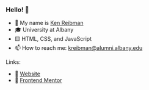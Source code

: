 ### Hello! 👋

- 📛 My name is [Ken Reibman](https://kenreibman.com)
- 🎓 University at Albany
- 🟨 HTML, CSS, and JavaScript
- 📫 How to reach me: kreibman@alumni.albany.edu

Links: 
- 🔗 [Website](https://kenreibman.com)
- 💪 [Frontend Mentor](https://www.frontendmentor.io/profile/kenreibman)

<!--
**kenreibman** is a ✨ _special_ ✨ repository because its `README.md` (this file) appears on your GitHub profile.

Here are some ideas to get you started:

- 🔭 I’m currently working on ...
- 🌱 I’m currently learning ...
- 👯 I’m looking to collaborate on ...
- 🤔 I’m looking for help with ...
- 💬 Ask me about ...
- 📫 How to reach me: ...
- 😄 Pronouns: ...
- ⚡ Fun fact: ...
-->
